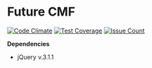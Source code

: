 # Future CMF

[![Code Climate](https://codeclimate.com/github/s1lver/future/badges/gpa.svg)](https://codeclimate.com/github/s1lver/future)
[![Test Coverage](https://codeclimate.com/github/s1lver/future/badges/coverage.svg)](https://codeclimate.com/github/s1lver/future/coverage)
[![Issue Count](https://codeclimate.com/github/s1lver/future/badges/issue_count.svg)](https://codeclimate.com/github/s1lver/future)


**Dependencies**

* jQuery v.3.1.1